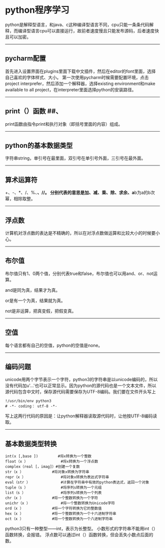 # python程序学习 #

python是解释型语言，和java、c这种编译型语言不同，cpu只能一条条代码解释，而编译型语言cpu可以直接运行，故前者速度慢且只能发布源码，后者速度快且可以加密。

--------------------
## pycharm配置 ##
首先进入设置界面在plugins里面下载中文插件，然后在editor的font里面，选择自己喜欢的字体样式、大小。
第一次使用pycharm时候需要配置环境，点击project interprefer，然后添加一个解释器，选择existing environment和make available to all project，在interpreter里面选择python的安装路径。

---
## print（）函数 ##、
print函数由指令print和执行对象（即括号里面的内容）组成。

---
## python的基本数据类型 ##
字符串string，单引号在最里面，双引号在单引号外面，三引号在最外面。

---
## 算术运算符 ##
+、-、*、/、%、**、//。
分别代表的意思是加、减、乘、除、求余、a**b为a的b次幂，相除取整。

-----
## 浮点数 ##
计算机对浮点数的表达是不精确的，所以在对浮点数做运算和比较大小的时候要小心。

----
## 布尔值 ##
布尔值只有1、0两个值，分别代表true和false，布尔值也可以用and、or、not运算。

and是同为真，结果才为真。

or是有一个为真，结果就为真。

not是非运算，把真变假，把假变真。

---
## 空值 ##
每个语言都有自己的空值，python的空值是none。

---
## 编码问题 ##
unicode用两个字节表示一个字符，python3的字符串是以unicode编码的，所以没有代码加u'...'也可以正常显示。因为python的源代码也是一个文本文件，所以源代码包含中文时，保存源代码需要保存为UTF-8编码。我们要在文件开头写上
```
!/usr/bin/env python3
# -*- coding： utf-8 -*-
```
写上这两行代码的原因是：让python解释器读取源代码时，让他按UTF-8编码读取。

----
## 基本数据类型转换 ##
```
int(x [,base ])			#将x转换为一个整数
float（x ）				#将x转换为一个浮点数
complex（real [，imag]）#创建一个复数
str（x ）				#将对象x转换为字符串
repr（x ）				#将对象x转换为表达式字符串
eval（str ）				#计算在字符串中有效的python表达式，返回一个对象
tuple（s ）				#将序列s转换为一个元组
list（s ）				#将序列s转换为一个列表
chr（x ）				#将一个整数转换为一个字符
unichr（x ）				#将一个整数转换为Unicode字符
ord（x ）				#将一个字符转换为它的整数值
hex（x ）				#将一个整数转换为一个十六进制字符串
oct（x ）				#将一个整数转换为一个八进制字符串
```
python3只有一种整型——int，表示为长整型。
小数形式的字符串不能用int（）函数转换，会报错。
浮点数可以通过int（）函数转换，但会丢失小数点后面的数。

